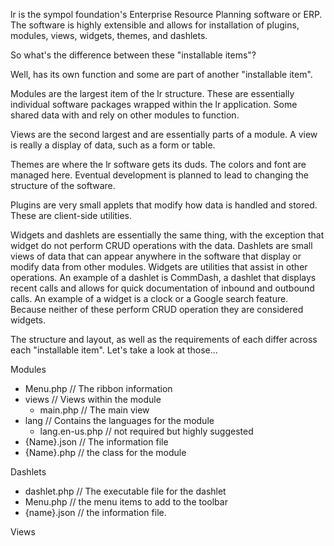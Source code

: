 lr is the sympol foundation's Enterprise Resource Planning software or ERP. The software is highly extensible and allows for installation of plugins, modules, views, widgets, themes, and dashlets.

So what's the difference between these "installable items"?

Well, has its own function and some are part of another "installable item".

Modules are the largest item of the lr structure. These are essentially individual software packages wrapped within the lr application. Some shared data with and rely on other modules to function.

Views are the second largest and are essentially parts of a module. A view is really a display of data, such as a form or table.

Themes are where the lr software gets its duds. The colors and font are managed here. Eventual development is planned to lead to changing the structure of the software.

Plugins are very small applets that modify how data is handled and stored. These are client-side utilities.

Widgets and dashlets are essentially the same thing, with the exception that widget do not perform CRUD operations with the data. Dashlets are small views of data that can appear anywhere in the software that display or modify data from other modules. Widgets are utilities that assist in other operations. An example of a dashlet is CommDash, a dashlet that displays recent calls and allows for quick documentation of inbound and outbound calls. An example of a widget is a clock or a Google search feature. Because neither of these perform CRUD operation they are considered widgets.

The structure and layout, as well as the requirements of each differ across each "installable item". Let's take a look at those...

Modules
  - Menu.php                //  The ribbon information
  - views                   //  Views within the module
      - main.php            //  The main view
  - lang                    //  Contains the languages for the module
      - lang.en-us.php      //  not required but highly suggested
  - {Name}.json             //  The information file
  - {Name}.php              //  the class for the module

Dashlets
  - dashlet.php              //  The executable file for the dashlet
  - Menu.php                //  the menu items to add to the toolbar
  - {name}.json             //  the information file.
  
Views

  